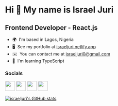 Hi 👋 My name is Israel Juri
=============================

Frontend Developer - React.js
-----------------------------

* 🌍  I'm based in Lagos, Nigeria
* 🖥️  See my portfolio at [israeljuri.netlify.app](http://israeljuri.netlify.app)
* ✉️  You can contact me at [israeljuri0@gmail.com](mailto:israeljuri0@gmail.com)
* 🧠  I'm learning TypeScript


### Socials

<p align="left"> <a href="https://www.github.com/israeljuri" target="_blank" rel="noreferrer"><img src="https://raw.githubusercontent.com/danielcranney/readme-generator/main/public/icons/socials/github.svg" width="32" height="32" /></a> <a href="https://israeljuri.hashnode.dev" target="_blank" rel="noreferrer"><img src="https://raw.githubusercontent.com/danielcranney/readme-generator/main/public/icons/socials/hashnode.svg" width="32" height="32" /></a> <a href="https://www.linkedin.com/in/isrealjuri" target="_blank" rel="noreferrer"><img src="https://raw.githubusercontent.com/danielcranney/readme-generator/main/public/icons/socials/linkedin.svg" width="32" height="32" /></a> <a href="https://www.twitter.com/israel_juri" target="_blank" rel="noreferrer"><img src="https://raw.githubusercontent.com/danielcranney/readme-generator/main/public/icons/socials/twitter.svg" width="32" height="32" /></a></p>

<a href="http://www.github.com/israeljuri"><img src="https://github-readme-stats.vercel.app/api?username=israeljuri&show_icons=true&hide=contribs&count_private=true&title_color=0891b2&text_color=ffffff&icon_color=0891b2&bg_color=1c1917&hide_border=true&show_icons=true" alt="israeljuri's GitHub stats" /></a>
